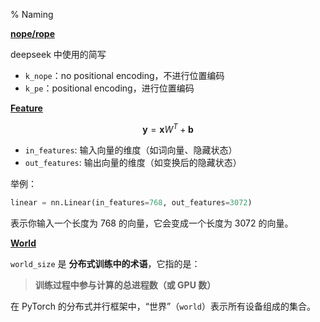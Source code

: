 % Naming

<b><u>nope/rope</u></b>

deepseek 中使用的简写

- `k_nope`：no positional encoding，不进行位置编码
- `k_pe`：positional encoding，进行位置编码

<b><u>Feature</u></b>


$$ \mathbf{y} = \mathbf{x}W^T + \mathbf{b} $$

* `in_features`: 输入向量的维度（如词向量、隐藏状态）
* `out_features`: 输出向量的维度（如变换后的隐藏状态）

举例：

```python
linear = nn.Linear(in_features=768, out_features=3072)
```

表示你输入一个长度为 768 的向量，它会变成一个长度为 3072 的向量。

<b><u>World</u></b>

`world_size` 是 **分布式训练中的术语**，它指的是：

> **训练过程中参与计算的总进程数（或 GPU 数）**

在 PyTorch 的分布式并行框架中，“世界”（`world`）表示所有设备组成的集合。
